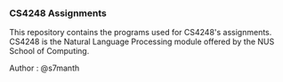 ### CS4248 Assignments 

This repository contains the programs used for CS4248's assignments. CS4248 is the Natural Language Processing module offered by the NUS School of Computing. 

Author : @s7manth
